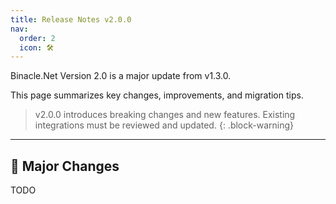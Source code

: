 ```yaml
---
title: Release Notes v2.0.0
nav:
  order: 2
  icon: 🛠️
---
```


Binacle.Net Version 2.0 is a major update from v1.3.0. 

This page summarizes key changes, improvements, and migration tips.

> v2.0.0 introduces breaking changes and new features. Existing integrations must be reviewed and updated.
{: .block-warning}

---


## 🚀 Major Changes

TODO
